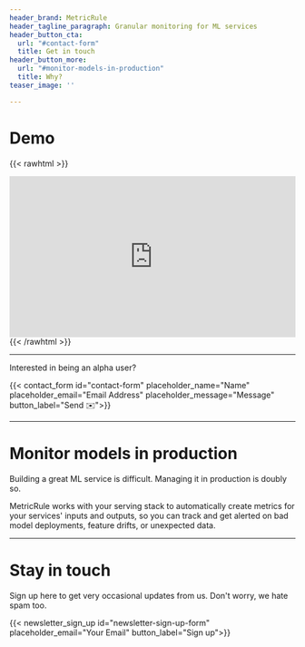```yaml
---
header_brand: MetricRule
header_tagline_paragraph: Granular monitoring for ML services
header_button_cta:
  url: "#contact-form"
  title: Get in touch
header_button_more:
  url: "#monitor-models-in-production"
  title: Why?
teaser_image: ''

---
```


# Demo

{{< rawhtml >}}
<div style="position: relative; padding-bottom: 56.25%; height: 0;"><iframe src="https://www.loom.com/embed/09965b414cd84b7987ba5ca1e9619cf5" frameborder="0" webkitallowfullscreen mozallowfullscreen allowfullscreen style="position: absolute; top: 0; left: 0; width: 100%; height: 100%;"></iframe></div>
{{< /rawhtml >}}

***

Interested in being an alpha user?

{{< contact_form id="contact-form" placeholder_name="Name" placeholder_email="Email Address" placeholder_message="Message" button_label="Send ✉️">}}

***

# Monitor models in production

Building a great ML service is difficult. Managing it in production is doubly so.

MetricRule works with your serving stack to automatically create metrics for your services' inputs and outputs, so you can track and get alerted on bad model deployments, feature drifts, or unexpected data.

***

# Stay in touch

Sign up here to get very occasional updates from us. Don't worry, we hate spam too.

{{< newsletter_sign_up id="newsletter-sign-up-form" placeholder_email="Your Email" button_label="Sign up">}}

